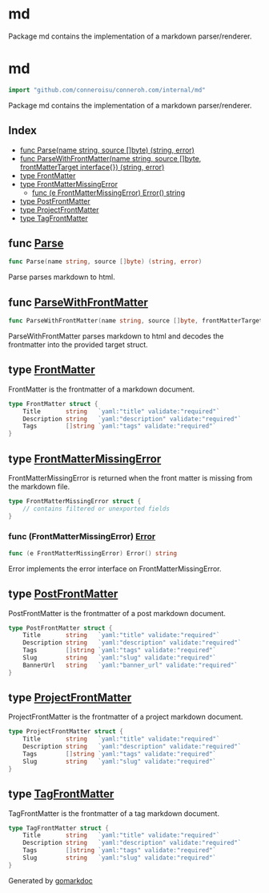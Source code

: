 # md

Package md contains the implementation of a markdown parser/renderer.

<!-- gomarkdoc:embed:start -->

<!-- Code generated by gomarkdoc. DO NOT EDIT -->

# md

```go
import "github.com/conneroisu/conneroh.com/internal/md"
```

Package md contains the implementation of a markdown parser/renderer.

## Index

- [func Parse\(name string, source \[\]byte\) \(string, error\)](<#Parse>)
- [func ParseWithFrontMatter\(name string, source \[\]byte, frontMatterTarget interface\{\}\) \(string, error\)](<#ParseWithFrontMatter>)
- [type FrontMatter](<#FrontMatter>)
- [type FrontMatterMissingError](<#FrontMatterMissingError>)
  - [func \(e FrontMatterMissingError\) Error\(\) string](<#FrontMatterMissingError.Error>)
- [type PostFrontMatter](<#PostFrontMatter>)
- [type ProjectFrontMatter](<#ProjectFrontMatter>)
- [type TagFrontMatter](<#TagFrontMatter>)


<a name="Parse"></a>
## func [Parse](<https://github.com/conneroisu/conneroh/blob/main/internal/md/parse.go#L55-L58>)

```go
func Parse(name string, source []byte) (string, error)
```

Parse parses markdown to html.

<a name="ParseWithFrontMatter"></a>
## func [ParseWithFrontMatter](<https://github.com/conneroisu/conneroh/blob/main/internal/md/parse.go#L111-L115>)

```go
func ParseWithFrontMatter(name string, source []byte, frontMatterTarget interface{}) (string, error)
```

ParseWithFrontMatter parses markdown to html and decodes the frontmatter into the provided target struct.

<a name="FrontMatter"></a>
## type [FrontMatter](<https://github.com/conneroisu/conneroh/blob/main/internal/md/parse.go#L22-L26>)

FrontMatter is the frontmatter of a markdown document.

```go
type FrontMatter struct {
    Title       string   `yaml:"title" validate:"required"`
    Description string   `yaml:"description" validate:"required"`
    Tags        []string `yaml:"tags" validate:"required"`
}
```

<a name="FrontMatterMissingError"></a>
## type [FrontMatterMissingError](<https://github.com/conneroisu/conneroh/blob/main/internal/md/errors.go#L4-L6>)

FrontMatterMissingError is returned when the front matter is missing from the markdown file.

```go
type FrontMatterMissingError struct {
    // contains filtered or unexported fields
}
```

<a name="FrontMatterMissingError.Error"></a>
### func \(FrontMatterMissingError\) [Error](<https://github.com/conneroisu/conneroh/blob/main/internal/md/errors.go#L9>)

```go
func (e FrontMatterMissingError) Error() string
```

Error implements the error interface on FrontMatterMissingError.

<a name="PostFrontMatter"></a>
## type [PostFrontMatter](<https://github.com/conneroisu/conneroh/blob/main/internal/md/posts.go#L4-L10>)

PostFrontMatter is the frontmatter of a post markdown document.

```go
type PostFrontMatter struct {
    Title       string   `yaml:"title" validate:"required"`
    Description string   `yaml:"description" validate:"required"`
    Tags        []string `yaml:"tags" validate:"required"`
    Slug        string   `yaml:"slug" validate:"required"`
    BannerUrl   string   `yaml:"banner_url" validate:"required"`
}
```

<a name="ProjectFrontMatter"></a>
## type [ProjectFrontMatter](<https://github.com/conneroisu/conneroh/blob/main/internal/md/projects.go#L4-L9>)

ProjectFrontMatter is the frontmatter of a project markdown document.

```go
type ProjectFrontMatter struct {
    Title       string   `yaml:"title" validate:"required"`
    Description string   `yaml:"description" validate:"required"`
    Tags        []string `yaml:"tags" validate:"required"`
    Slug        string   `yaml:"slug" validate:"required"`
}
```

<a name="TagFrontMatter"></a>
## type [TagFrontMatter](<https://github.com/conneroisu/conneroh/blob/main/internal/md/tags.go#L4-L9>)

TagFrontMatter is the frontmatter of a tag markdown document.

```go
type TagFrontMatter struct {
    Title       string   `yaml:"title" validate:"required"`
    Description string   `yaml:"description" validate:"required"`
    Tags        []string `yaml:"tags" validate:"required"`
    Slug        string   `yaml:"slug" validate:"required"`
}
```

Generated by [gomarkdoc](<https://github.com/princjef/gomarkdoc>)


<!-- gomarkdoc:embed:end -->

